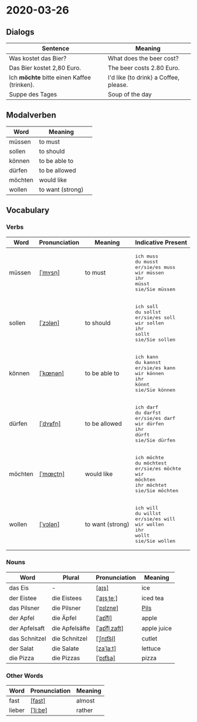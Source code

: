 # 2020-03-26

## Dialogs

| Sentence                                     | Meaning                               |
| -------------------------------------------- | ------------------------------------- |
| Was kostet das Bier?                         | What does the beer cost?              |
| Das Bier kostet 2,80 Euro.                   | The beer costs 2.80 Euro.             |
| Ich **möchte** bitte einen Kaffee (trinken). | I'd like (to drink) a Coffee, please. |
| Suppe des Tages                              | Soup of the day                       |

## Modalverben

| Word    | Meaning          |     |
| ------- | ---------------- | --- |
| müssen  | to must          |     |
| sollen  | to should        |     |
| können  | to be able to    |     |
| dürfen  | to be allowed    |     |
| möchten | would like       |     |
| wollen  | to want (strong) |     |

## Vocabulary

### Verbs

| Word    | Pronunciation                                                                                                          | Meaning          | Indicative Present                                                                                                                   |
| ------- | ---------------------------------------------------------------------------------------------------------------------- | ---------------- | ------------------------------------------------------------------------------------------------------------------------------------ |
| müssen  | [[ˈmʏsn̩]](https://cdn.duden.de/_media_/audio/ID4116456_191028110.mp3)                                                 | to must          | <pre>ich       muss<br>du        musst<br>er/sie/es muss<br>wir       müssen<br>ihr       müsst<br>sie/Sie   müssen</pre>            |
| sollen  | [[ˈzɔlən]](https://cdn.duden.de/_media_/audio/ID4109142_90888027.mp3)                                                  | to should        | <pre>ich       soll<br>du        sollst<br>er/sie/es soll<br>wir       sollen<br>ihr       sollt<br>sie/Sie   sollen</pre>           |
| können  | [[ˈkœnən]](https://cdn.duden.de/_media_/audio/ID4110557_413239257.mp3)                                                 | to be able to    | <pre>ich       kann<br>du        kannst<br>er/sie/es kann<br>wir       können<br>ihr       könnt<br>sie/Sie   können</pre>           |
| dürfen  | [[ˈdʏʁfn̩]](https://cdn.duden.de/_media_/audio/ID4110282_85524536.mp3)                                                 | to be allowed    | <pre>ich       darf<br>du        darfst<br>er/sie/es darf<br>wir       dürfen<br>ihr       dürft<br>sie/Sie   dürfen</pre>           |
| möchten | [[ˈmœçtn̩]](https://upload.wikimedia.org/wikipedia/commons/1/12/LL-Q188_%28deu%29-Sebastian_Wallroth-m%C3%B6chten.wav) | would like       | <pre>ich       möchte<br>du        möchtest<br>er/sie/es möchte<br>wir       möchten<br>ihr       möchtet<br>sie/Sie   möchten</pre> |
| wollen  | [[ˈvɔlən]](https://cdn.duden.de/_media_/audio/ID4119015_353368863.mp3)                                                 | to want (strong) | <pre>ich       will<br>du        willst<br>er/sie/es will<br>wir       wollen<br>ihr       wollt<br>sie/Sie   wollen</pre>           |

### Nouns

| Word          | Plural         | Pronunciation                                                                    | Meaning                                       |
| ------------- | -------------- | -------------------------------------------------------------------------------- | --------------------------------------------- |
| das Eis       | -              | [[aɪ̯s]](https://cdn.duden.de/_media_/audio/ID4126443_103978539.mp3)             | ice                                           |
| der Eistee    | die Eistees    | [[ˈaɪ̯sˌteː]](https://upload.wikimedia.org/wikipedia/commons/a/ab/De-Eistee.ogg) | iced tea                                      |
| das Pilsner   | die Pilsner    | [[ˈpɪlznɐ]](https://upload.wikimedia.org/wikipedia/commons/7/74/De-Pilsner.ogg)  | [Pils](https://en.wikipedia.org/wiki/Pilsner) |
| der Apfel     | die Äpfel      | [[ˈap͡fl̩]](https://cdn.duden.de/_media_/audio/ID4107696_323139861.mp3)          | apple                                         |
| der Apfelsaft | die Apfelsäfte | [[ˈap͡fl̩ˌzaft]](https://cdn.duden.de/_media_/audio/ID4131578_532021006.mp3)     | apple juice                                   |
| das Schnitzel | die Schnitzel  | [[ˈʃnɪt͡sl̩]](https://cdn.duden.de/_media_/audio/ID4111046_154532871.mp3)        | cutlet                                        |
| der Salat     | die Salate     | [[zaˈlaːt]](https://cdn.duden.de/_media_/audio/ID4111133_58338424.mp3)           | lettuce                                       |
| die Pizza     | die Pizzas     | [[ˈpɪt͡sa]](https://cdn.duden.de/_media_/audio/ID4116750_500795269.mp3)          | pizza                                         |

### Other Words

| Word   | Pronunciation                                                         | Meaning |
| ------ | --------------------------------------------------------------------- | ------- |
| fast   | [[fast]](https://cdn.duden.de/_media_/audio/ID4117324_255002658.mp3)  | almost  |
| lieber | [[ˈliːbɐ]](https://cdn.duden.de/_media_/audio/ID4295538_51676041.mp3) | rather  |
